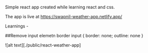 Simple react app created while learning react and css.

The app is live at https://swapnil-weather-app.netlify.app/


Learnings -



##Remove input elemetn border 
input {
  border: none;
  outline: none
}

![alt text][./public/react-weather-app]
